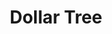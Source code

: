 ---
title: "Dollar Tree"
url: /orlando/dollar-tree-south-orange-blossom-trail-3/
shop: Kramladen
---